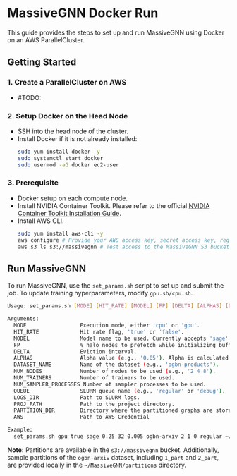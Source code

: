 # MassiveGNN Docker Run

This guide provides the steps to set up and run MassiveGNN using Docker on an AWS ParallelCluster.

## Getting Started

### 1. Create a ParallelCluster on AWS
- #TODO: 

### 2. Setup Docker on the Head Node
- SSH into the head node of the cluster.
- Install Docker if it is not already installed:
  ```bash
  sudo yum install docker -y
  sudo systemctl start docker
  sudo usermod -aG docker ec2-user
  ```

### 3. Prerequisite
- Docker setup on each compute node.
- Install NVIDIA Container Toolkit. Please refer to the official [NVIDIA Container Toolkit Installation Guide](https://docs.nvidia.com/datacenter/cloud-native/container-toolkit/latest/install-guide.html).
- Install AWS CLI.
    ```bash
    sudo yum install aws-cli -y
    aws configure # Provide your AWS access key, secret access key, region, and output format.
    aws s3 ls s3://massivegnn # Test access to the MassiveGNN S3 bucket
    ```
## Run MassiveGNN
To run MassiveGNN, use the `set_params.sh` script to set up and submit the job. To update training hyperparameters, modify `gpu.sh/cpu.sh`.  

```bash
Usage: set_params.sh [MODE] [HIT_RATE] [MODEL] [FP] [DELTA] [ALPHAS] [DATASET_NAME] [NUM_NODES] [NUM_TRAINERS] [NUM_SAMPLER_PROCESSES] [QUEUE] [LOGS_DIR] [PROJ_PATH] [PARTITION_DIR] [PARTITION_METHOD]

Arguments:
  MODE                 Execution mode, either 'cpu' or 'gpu'.
  HIT_RATE             Hit rate flag, 'true' or 'false'.
  MODEL                Model name to be used. Currently accepts 'sage' or 'gat'.
  FP                   % halo nodes to prefetch while initializing buffer (e.g., '0.5').
  DELTA                Eviction interval.
  ALPHAS               Alpha value (e.g., '0.05'). Alpha is calculated as 1-delta.
  DATASET_NAME         Name of the dataset (e.g., 'ogbn-products').
  NUM_NODES            Number of nodes to be used (e.g., '2 4 8').
  NUM_TRAINERS         Number of trainers to be used.
  NUM_SAMPLER_PROCESSES Number of sampler processes to be used.
  QUEUE                SLURM queue name (e.g., 'regular' or 'debug').
  LOGS_DIR             Path to SLURM logs.
  PROJ_PATH            Path to the project directory.
  PARTITION_DIR        Directory where the partitioned graphs are stored.
  AWS                  Path to AWS Credential

Example:
  set_params.sh gpu true sage 0.25 32 0.005 ogbn-arxiv 2 1 0 regular ~/MassiveGNN ~/MassiveGNN ~/MassiveGNN/partitions metis ~/.aws/credentials
```
**Note:** Partitions are available in the `s3://massivegnn` bucket. Additionally, sample partitions of the `ogbn-arxiv` dataset, including `1_part` and `2_part`, are provided locally in the `~/MassiveGNN/partitions` directory.
 
